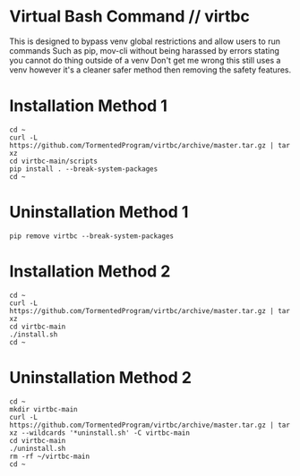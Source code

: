 # Virtual Bash Command // virtbc
This is designed to bypass venv global restrictions and allow users to run commands
Such as pip, mov-cli without being harassed by errors stating you cannot do thing outside of a venv
Don't get me wrong this still uses a venv however it's a cleaner safer method then removing the safety features.

# Installation Method 1
~~~
cd ~
curl -L https://github.com/TormentedProgram/virtbc/archive/master.tar.gz | tar xz
cd virtbc-main/scripts
pip install . --break-system-packages
cd ~
~~~

# Uninstallation Method 1
~~~
pip remove virtbc --break-system-packages
~~~

# Installation Method 2
~~~
cd ~
curl -L https://github.com/TormentedProgram/virtbc/archive/master.tar.gz | tar xz
cd virtbc-main
./install.sh
cd ~
~~~

# Uninstallation Method 2
~~~
cd ~
mkdir virtbc-main
curl -L https://github.com/TormentedProgram/virtbc/archive/master.tar.gz | tar xz --wildcards '*uninstall.sh' -C virtbc-main
cd virtbc-main
./uninstall.sh
rm -rf ~/virtbc-main
cd ~
~~~
